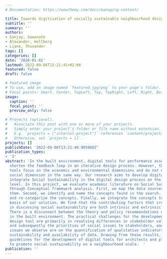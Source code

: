 ```yaml
---
# Documentation: https://wowchemy.com/docs/managing-content/

title: Towards digitisation of socially sustainable neighbourhood design
subtitle: ''
summary: ''
authors:
- Sanjay, Somanath
- Alexander, Hollberg
- Liane, Thuvander
tags: []
categories: []
date: '2020-01-01'
lastmod: 2022-09-06T15:21:41+02:00
featured: false
draft: false

# Featured image
# To use, add an image named `featured.jpg/png` to your page's folder.
# Focal points: Smart, Center, TopLeft, Top, TopRight, Left, Right, BottomLeft, Bottom, BottomRight.
image:
  caption: ''
  focal_point: ''
  preview_only: false

# Projects (optional).
#   Associate this post with one or more of your projects.
#   Simply enter your project's folder or file name without extension.
#   E.g. `projects = ["internal-project"]` references `content/project/deep-learning/index.md`.
#   Otherwise, set `projects = []`.
projects: []
publishDate: '2022-09-06T13:21:40.905960Z'
publication_types:
- '2'
abstract: 'In the built environment, digital tools for performance assessment considerably
  shorten the feedback loop in an iterative design process. However, these digital
  tools focus on the economic and environmental dimensions and do not extend to the
  social dimension in the same way. Our research aims to develop digital tools to
  integrate Social Sustainability in the digital design process on the neighbourhood
  level. In this project, we evaluate academic literature on Social Sustainability
  through Conceptual framework analysis. First, we map the data sources and categorize
  them. Second, we identify and name the concepts found in the search. Third, we deconstruct
  and re-categorize the concepts. Finally, we integrate the concepts to form the theoretical
  basis of our solution. We find that the contributing factors that create contention
  in discussing social sustainability are both intrinsic and extrinsic to Social Sustainability.
  There is a disconnect between the theory and policy recommendations of social sustainability
  in the built environment. The practical challenges for the development of a digital
  design tool are primarily in resolving differences in stakeholder value systems
  and subsequently the priorities of social issues to stakeholders, and the technical
  issues we observe are on the quantification of qualitative indicators of social
  sustainability and availability of data. Drawing from these results, we propose
  guidelines for the development of digital tools for architects and planners working
  to promote social sustainability on a neighbourhood scale.  '
publication: ''
---
```

